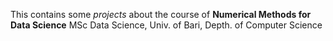 This contains some *projects* about the course of **Numerical Methods for Data Science**
MSc Data Science, Univ. of Bari, Depth. of Computer Science
